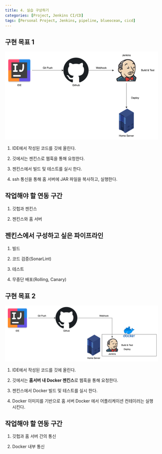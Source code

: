 ```yaml
---
title: 4. 실습 구상하기
categories: [Project, Jenkins CI/CD]
tags: [Personal Project, Jenkins, pipeline, blueocean, cicd]
---
```


구현 목표 1
-------

![](/assets/img/jenkins/attachments/25460737/25460752.png?width=224)

1.  IDE에서 작성된 코드를 깃에 올린다.

2.  깃에서는 젠킨스로 웹훅을 통해 요청한다.

3.  젠킨스에서 빌드 및 테스트를 실시 한다.

4.  ssh 통신을 통해 홈 서버에 JAR 파일을 복사하고, 실행한다.


작업해야 할 연동 구간
------------

1.  깃헙과 젠킨스

2.  젠킨스와 홈 서버


젠킨스에서 구성하고 싶은 파이프라인
-------------------

1.  빌드

2.  코드 검증(SonarLint)

3.  테스트

4.  무중단 배포(Rolling, Canary)


구현 목표 2
-------

![](/assets/img/jenkins/attachments/25460737/25493527.png?width=226)

1.  IDE에서 작성된 코드를 깃에 올린다.

2.  깃에서는 **홈서버 내 Docker 젠킨스**로 웹훅을 통해 요청한다.

3.  젠킨스에서 Docker 빌드 및 테스트를 실시 한다.

4.  Docker 이미지를 기반으로 홈 서버 Docker 에서 어플리케이션 컨테이러는 실행 시킨다.


작업해야 할 연동 구간
------------

1.  깃헙과 홈 서버 간의 통신

2.  Docker 내부 통신
